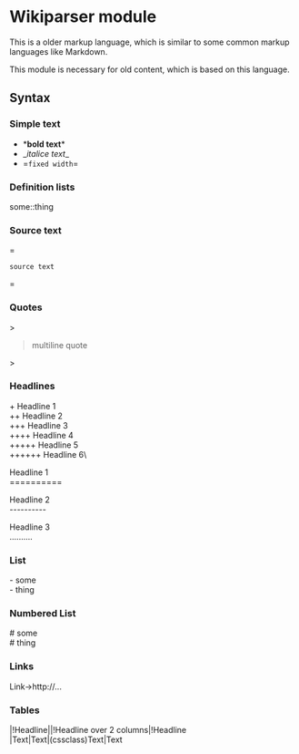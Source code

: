 # Wikiparser module

This is a older markup language, which is similar to some common markup languages like Markdown.

This module is necessary for old content, which is based on this language.

## Syntax 

### Simple text
- \***bold text**\*
- \__italice text_\_
- =`fixed width`=

### Definition lists

some::thing

### Source text
=
```
source text
```
=

### Quotes

\>
> multiline quote

\>


### Headlines

\+ Headline 1\
\++ Headline 2\
\+++ Headline 3\
\++++ Headline 4\
\+++++ Headline 5\
\++++++ Headline 6\

Headline 1\
\==========

Headline 2\
\----------

Headline 3\
\..........


### List

\- some\
\- thing

### Numbered List

\# some\
\# thing


### Links

Link->http://...

### Tables

|!Headline||!Headline over 2 columns|!Headline\
|Text|Text|(cssclass)Text|Text

